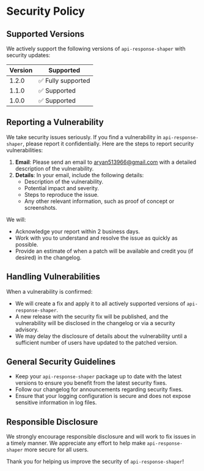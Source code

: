 # Security Policy

## Supported Versions

We actively support the following versions of `api-response-shaper` with security updates:

| Version | Supported          |
|---------| ------------------ |
| 1.2.0   | ✅ Fully supported |
| 1.1.0   | ✅ Supported |
| 1.0.0   | ✅ Supported |

## Reporting a Vulnerability

We take security issues seriously. If you find a vulnerability in `api-response-shaper`, please report it confidentially. Here are the steps to report security vulnerabilities:

1. **Email**: Please send an email to [aryan513966@gmail.com](mailto:aryan513966@gmail.com) with a detailed description of the vulnerability.
2. **Details**: In your email, include the following details:
   - Description of the vulnerability.
   - Potential impact and severity.
   - Steps to reproduce the issue.
   - Any other relevant information, such as proof of concept or screenshots.

We will:
- Acknowledge your report within 2 business days.
- Work with you to understand and resolve the issue as quickly as possible.
- Provide an estimate of when a patch will be available and credit you (if desired) in the changelog.

## Handling Vulnerabilities

When a vulnerability is confirmed:
- We will create a fix and apply it to all actively supported versions of `api-response-shaper`.
- A new release with the security fix will be published, and the vulnerability will be disclosed in the changelog or via a security advisory.
- We may delay the disclosure of details about the vulnerability until a sufficient number of users have updated to the patched version.

## General Security Guidelines

- Keep your `api-response-shaper` package up to date with the latest versions to ensure you benefit from the latest security fixes.
- Follow our changelog for announcements regarding security fixes.
- Ensure that your logging configuration is secure and does not expose sensitive information in log files.

## Responsible Disclosure

We strongly encourage responsible disclosure and will work to fix issues in a timely manner. We appreciate any effort to help make `api-response-shaper` more secure for all users.

Thank you for helping us improve the security of `api-response-shaper`!
